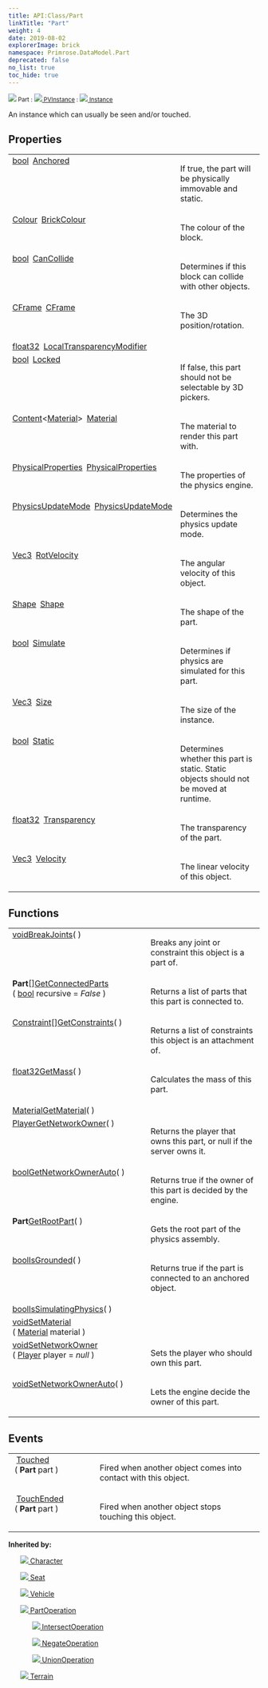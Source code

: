 ```yaml
---
title: API:Class/Part
linkTitle: "Part"
weight: 4
date: 2019-08-02
explorerImage: brick
namespace: Primrose.DataModel.Part
deprecated: false
no_list: true
toc_hide: true
---
```

<small class="inheritance">
<span class="" href="/docs/api-reference/Class/Part"><img src="/icons/silk/brick.png"/>&nbsp;Part</span>&nbsp;:&nbsp;<a class="" href="/docs/api-reference/Class/PVInstance"><img src="/icons/silk/default.png"/>&nbsp;PVInstance</a>&nbsp;:&nbsp;<a class="" href="/docs/api-reference/Class/Instance"><img src="/icons/silk/default.png"/>&nbsp;Instance</a></small>
<p class="summary">

An instance which can usually be seen and/or touched.

</p>
 
## Properties
 
<table class="studiohide">
<tbody>
<tr class="function-row ">
<td style="vertical-align:top;white-space:normal;">
<div>
<a class="type" href="/docs/api-reference/System/Primitives#boolean">bool</a><span class="method-body" style="text-indent: -2em; padding-left: 0.5em"><a class="name" href="Anchored">Anchored</a></span></td>
<td style="vertical-align:top;white-space:normal;">
<p>
If true, the part will be physically immovable and static.
</p></td>
</tr>

<tr class="function-row ">
<td style="vertical-align:top;white-space:normal;">
<div>
<a class="type" href="/docs/api-reference/DataType/Colour">Colour</a><span class="method-body" style="text-indent: -2em; padding-left: 0.5em"><a class="name" href="BrickColour">BrickColour</a></span></td>
<td style="vertical-align:top;white-space:normal;">
<p>
The colour of the block.
</p></td>
</tr>

<tr class="function-row ">
<td style="vertical-align:top;white-space:normal;">
<div>
<a class="type" href="/docs/api-reference/System/Primitives#boolean">bool</a><span class="method-body" style="text-indent: -2em; padding-left: 0.5em"><a class="name" href="CanCollide">CanCollide</a></span></td>
<td style="vertical-align:top;white-space:normal;">
<p>
Determines if this block can collide with other objects.
</p></td>
</tr>

<tr class="function-row ">
<td style="vertical-align:top;white-space:normal;">
<div>
<a class="type" href="/docs/api-reference/DataType/CFrame">CFrame</a><span class="method-body" style="text-indent: -2em; padding-left: 0.5em"><a class="name" href="CFrame">CFrame</a></span></td>
<td style="vertical-align:top;white-space:normal;">
<p>
The 3D position/rotation.
</p></td>
</tr>

<tr class="function-row ">
<td style="vertical-align:top;white-space:normal;">
<div>
<a class="type" href="/docs/api-reference/System/Primitives#single">float32</a><span class="method-body" style="text-indent: -2em; padding-left: 0.5em"><a class="name" href="LocalTransparencyModifier">LocalTransparencyModifier</a></span></td>
<td style="vertical-align:top;white-space:normal;">
</td>
</tr>

<tr class="function-row ">
<td style="vertical-align:top;white-space:normal;">
<div>
<a class="type" href="/docs/api-reference/System/Primitives#boolean">bool</a><span class="method-body" style="text-indent: -2em; padding-left: 0.5em"><a class="name" href="Locked">Locked</a></span></td>
<td style="vertical-align:top;white-space:normal;">
<p>
If false, this part should not be selectable by 3D pickers.
</p></td>
</tr>

<tr class="function-row ">
<td style="vertical-align:top;white-space:normal;">
<div>
<a class="type" href="/docs/api-reference/Misc/Content">Content</a><<a class="type" href="/docs/api-reference/Asset/Material">Material</a>><span class="method-body" style="text-indent: -2em; padding-left: 0.5em"><a class="name" href="Material">Material</a></span></td>
<td style="vertical-align:top;white-space:normal;">
<p>
The material to render this part with.
</p></td>
</tr>

<tr class="function-row ">
<td style="vertical-align:top;white-space:normal;">
<div>
<a class="type" href="/docs/api-reference/DataType/PhysicalProperties">PhysicalProperties</a><span class="method-body" style="text-indent: -2em; padding-left: 0.5em"><a class="name" href="PhysicalProperties">PhysicalProperties</a></span></td>
<td style="vertical-align:top;white-space:normal;">
<p>
The properties of the physics engine.
</p></td>
</tr>

<tr class="function-row ">
<td style="vertical-align:top;white-space:normal;">
<div>
<a class="type" href="/docs/api-reference/Enum/PhysicsUpdateMode">PhysicsUpdateMode</a><span class="method-body" style="text-indent: -2em; padding-left: 0.5em"><a class="name" href="PhysicsUpdateMode">PhysicsUpdateMode</a></span></td>
<td style="vertical-align:top;white-space:normal;">
<p>
Determines the physics update mode.
</p></td>
</tr>

<tr class="function-row ">
<td style="vertical-align:top;white-space:normal;">
<div>
<a class="type" href="/docs/api-reference/DataType/Vec3">Vec3</a><span class="method-body" style="text-indent: -2em; padding-left: 0.5em"><a class="name" href="RotVelocity">RotVelocity</a></span></td>
<td style="vertical-align:top;white-space:normal;">
<p>
The angular velocity of this object.
</p></td>
</tr>

<tr class="function-row ">
<td style="vertical-align:top;white-space:normal;">
<div>
<a class="type" href="/docs/api-reference/Enum/Shape">Shape</a><span class="method-body" style="text-indent: -2em; padding-left: 0.5em"><a class="name" href="Shape">Shape</a></span></td>
<td style="vertical-align:top;white-space:normal;">
<p>
The shape of the part.
</p></td>
</tr>

<tr class="function-row ">
<td style="vertical-align:top;white-space:normal;">
<div>
<a class="type" href="/docs/api-reference/System/Primitives#boolean">bool</a><span class="method-body" style="text-indent: -2em; padding-left: 0.5em"><a class="name" href="Simulate">Simulate</a></span></td>
<td style="vertical-align:top;white-space:normal;">
<p>
Determines if physics are simulated for this part.
</p></td>
</tr>

<tr class="function-row ">
<td style="vertical-align:top;white-space:normal;">
<div>
<a class="type" href="/docs/api-reference/DataType/Vec3">Vec3</a><span class="method-body" style="text-indent: -2em; padding-left: 0.5em"><a class="name" href="Size">Size</a></span></td>
<td style="vertical-align:top;white-space:normal;">
<p>
The size of the instance.
</p></td>
</tr>

<tr class="function-row ">
<td style="vertical-align:top;white-space:normal;">
<div>
<a class="type" href="/docs/api-reference/System/Primitives#boolean">bool</a><span class="method-body" style="text-indent: -2em; padding-left: 0.5em"><a class="name" href="Static">Static</a></span></td>
<td style="vertical-align:top;white-space:normal;">
<p>
Determines whether this part is static. Static objects should not be moved at runtime.
</p></td>
</tr>

<tr class="function-row ">
<td style="vertical-align:top;white-space:normal;">
<div>
<a class="type" href="/docs/api-reference/System/Primitives#single">float32</a><span class="method-body" style="text-indent: -2em; padding-left: 0.5em"><a class="name" href="Transparency">Transparency</a></span></td>
<td style="vertical-align:top;white-space:normal;">
<p>
The transparency of the part.
</p></td>
</tr>

<tr class="function-row ">
<td style="vertical-align:top;white-space:normal;">
<div>
<a class="type" href="/docs/api-reference/DataType/Vec3">Vec3</a><span class="method-body" style="text-indent: -2em; padding-left: 0.5em"><a class="name" href="Velocity">Velocity</a></span></td>
<td style="vertical-align:top;white-space:normal;">
<p>
The linear velocity of this object.
</p></td>
</tr>

</tbody>
</table>
 
## Functions
 
<table class="studiohide">
<tbody>
<tr class="function-row ">
<td style="vertical-align:top;white-space:normal;">
<div>
<a class="type" href="/docs/api-reference/System/void">void</a><span class="method-body" style="text-indent: -2em;"><a class="method-name  " href="BreakJoints">BreakJoints</a></span><span style="display: inline-block">( <span class="param" style="white-space: nowrap"></span> )</span></span></div></td>
<td style="vertical-align:top;white-space:normal;">
<p>
Breaks any joint or constraint this object is a part of.
</p></td>
</tr>

<tr class="function-row ">
<td style="vertical-align:top;white-space:normal;">
<div>
<span><b class="page-type">Part</b>[]</span><span class="method-body" style="text-indent: -2em;"><a class="method-name  " href="GetConnectedParts">GetConnectedParts</a></span><span style="display: inline-block">( <span class="param" style="white-space: nowrap"><a class="type" href="/docs/api-reference/System/Primitives#boolean">bool</a> recursive = <i>False</i></span> )</span></span></div></td>
<td style="vertical-align:top;white-space:normal;">
<p>
Returns a list of parts that this part is connected to.
</p></td>
</tr>

<tr class="function-row ">
<td style="vertical-align:top;white-space:normal;">
<div>
<span><a class="type" href="/docs/api-reference/Class/Constraint">Constraint</a>[]</span><span class="method-body" style="text-indent: -2em;"><a class="method-name  " href="GetConstraints">GetConstraints</a></span><span style="display: inline-block">( <span class="param" style="white-space: nowrap"></span> )</span></span></div></td>
<td style="vertical-align:top;white-space:normal;">
<p>
Returns a list of constraints this object is an attachment of.
</p></td>
</tr>

<tr class="function-row ">
<td style="vertical-align:top;white-space:normal;">
<div>
<a class="type" href="/docs/api-reference/System/Primitives#single">float32</a><span class="method-body" style="text-indent: -2em;"><a class="method-name  " href="GetMass">GetMass</a></span><span style="display: inline-block">( <span class="param" style="white-space: nowrap"></span> )</span></span></div></td>
<td style="vertical-align:top;white-space:normal;">
<p>
Calculates the mass of this part.
</p></td>
</tr>

<tr class="function-row ">
<td style="vertical-align:top;white-space:normal;">
<div>
<a class="type" href="/docs/api-reference/Asset/Material">Material</a><span class="method-body" style="text-indent: -2em;"><a class="method-name  " href="GetMaterial">GetMaterial</a></span><span style="display: inline-block">( <span class="param" style="white-space: nowrap"></span> )</span></span></div></td>
<td style="vertical-align:top;white-space:normal;">
</td>
</tr>

<tr class="function-row ">
<td style="vertical-align:top;white-space:normal;">
<div>
<a class="type" href="/docs/api-reference/Class/Player">Player</a><span class="method-body" style="text-indent: -2em;"><a class="method-name  " href="GetNetworkOwner">GetNetworkOwner</a></span><span style="display: inline-block">( <span class="param" style="white-space: nowrap"></span> )</span></span></div></td>
<td style="vertical-align:top;white-space:normal;">
<p>
Returns the player that owns this part, or null if the server owns it.
</p></td>
</tr>

<tr class="function-row ">
<td style="vertical-align:top;white-space:normal;">
<div>
<a class="type" href="/docs/api-reference/System/Primitives#boolean">bool</a><span class="method-body" style="text-indent: -2em;"><a class="method-name  " href="GetNetworkOwnerAuto">GetNetworkOwnerAuto</a></span><span style="display: inline-block">( <span class="param" style="white-space: nowrap"></span> )</span></span></div></td>
<td style="vertical-align:top;white-space:normal;">
<p>
Returns true if the owner of this part is decided by the engine.
</p></td>
</tr>

<tr class="function-row ">
<td style="vertical-align:top;white-space:normal;">
<div>
<b class="page-type">Part</b><span class="method-body" style="text-indent: -2em;"><a class="method-name  " href="GetRootPart">GetRootPart</a></span><span style="display: inline-block">( <span class="param" style="white-space: nowrap"></span> )</span></span></div></td>
<td style="vertical-align:top;white-space:normal;">
<p>
Gets the root part of the physics assembly.
</p></td>
</tr>

<tr class="function-row ">
<td style="vertical-align:top;white-space:normal;">
<div>
<a class="type" href="/docs/api-reference/System/Primitives#boolean">bool</a><span class="method-body" style="text-indent: -2em;"><a class="method-name  " href="IsGrounded">IsGrounded</a></span><span style="display: inline-block">( <span class="param" style="white-space: nowrap"></span> )</span></span></div></td>
<td style="vertical-align:top;white-space:normal;">
<p>
Returns true if the part is connected to an anchored object.
</p></td>
</tr>

<tr class="function-row ">
<td style="vertical-align:top;white-space:normal;">
<div>
<a class="type" href="/docs/api-reference/System/Primitives#boolean">bool</a><span class="method-body" style="text-indent: -2em;"><a class="method-name  " href="IsSimulatingPhysics">IsSimulatingPhysics</a></span><span style="display: inline-block">( <span class="param" style="white-space: nowrap"></span> )</span></span></div></td>
<td style="vertical-align:top;white-space:normal;">
</td>
</tr>

<tr class="function-row ">
<td style="vertical-align:top;white-space:normal;">
<div>
<a class="type" href="/docs/api-reference/System/void">void</a><span class="method-body" style="text-indent: -2em;"><a class="method-name  " href="SetMaterial">SetMaterial</a></span><span style="display: inline-block">( <span class="param" style="white-space: nowrap"><a class="type" href="/docs/api-reference/Asset/Material">Material</a> material</span> )</span></span></div></td>
<td style="vertical-align:top;white-space:normal;">
</td>
</tr>

<tr class="function-row ">
<td style="vertical-align:top;white-space:normal;">
<div>
<a class="type" href="/docs/api-reference/System/void">void</a><span class="method-body" style="text-indent: -2em;"><a class="method-name  " href="SetNetworkOwner">SetNetworkOwner</a></span><span style="display: inline-block">( <span class="param" style="white-space: nowrap"><a class="type" href="/docs/api-reference/Class/Player">Player</a> player = <i>null</i></span> )</span></span></div></td>
<td style="vertical-align:top;white-space:normal;">
<p>
Sets the player who should own this part.
</p></td>
</tr>

<tr class="function-row ">
<td style="vertical-align:top;white-space:normal;">
<div>
<a class="type" href="/docs/api-reference/System/void">void</a><span class="method-body" style="text-indent: -2em;"><a class="method-name  " href="SetNetworkOwnerAuto">SetNetworkOwnerAuto</a></span><span style="display: inline-block">( <span class="param" style="white-space: nowrap"></span> )</span></span></div></td>
<td style="vertical-align:top;white-space:normal;">
<p>
Lets the engine decide the owner of this part.
</p></td>
</tr>

</tbody>
</table>
 
## Events
 
<table class="studiohide">
<tbody>
<tr class="function-row ">
<td style="vertical-align:top;white-space:normal;">
<span class="event-body" style="text-indent: -2em; padding-left: 0.5em"><a class="event-name " href="Touched">Touched</a></span><span style="display: inline-block">&nbsp;( <span class="param" style="white-space: nowrap"><b class="page-type">Part</b> part</span> )</span></span></td>
<td style="vertical-align:top;white-space:normal;">
<p>
Fired when another object comes into contact with this object.
</p></td>
</tr>

<tr class="function-row ">
<td style="vertical-align:top;white-space:normal;">
<span class="event-body" style="text-indent: -2em; padding-left: 0.5em"><a class="event-name " href="TouchEnded">TouchEnded</a></span><span style="display: inline-block">&nbsp;( <span class="param" style="white-space: nowrap"><b class="page-type">Part</b> part</span> )</span></span></td>
<td style="vertical-align:top;white-space:normal;">
<p>
Fired when another object stops touching this object.
</p></td>
</tr>

</tbody>
</table>
<b>
Inherited by:</b>
<div class="inheritors">
<ul class="root">
<a class="" href="/docs/api-reference/Class/Character"><img src="/icons/silk/humanoid.png"/>&nbsp;Character</a>
<ul class="nested">
</ul>
<a class="" href="/docs/api-reference/Class/Seat"><img src="/icons/silk/seat.png"/>&nbsp;Seat</a>
<ul class="nested">
</ul>
<a class="" href="/docs/api-reference/Class/Vehicle"><img src="/icons/silk/car.png"/>&nbsp;Vehicle</a>
<ul class="nested">
</ul>
<a class="" href="/docs/api-reference/Class/PartOperation"><img src="/icons/silk/brick.png"/>&nbsp;PartOperation</a>
<ul class="nested">
<a class="" href="/docs/api-reference/Class/IntersectOperation"><img src="/icons/silk/brick.png"/>&nbsp;IntersectOperation</a>
<ul class="nested">
</ul>
<a class="" href="/docs/api-reference/Class/NegateOperation"><img src="/icons/silk/negate.png"/>&nbsp;NegateOperation</a>
<ul class="nested">
</ul>
<a class="" href="/docs/api-reference/Class/UnionOperation"><img src="/icons/silk/union.png"/>&nbsp;UnionOperation</a>
<ul class="nested">
</ul>
</ul>
<a class="" href="/docs/api-reference/Class/Terrain"><img src="/icons/silk/terrain.png"/>&nbsp;Terrain</a>
<ul class="nested">
</ul>
</ul>
</div>
